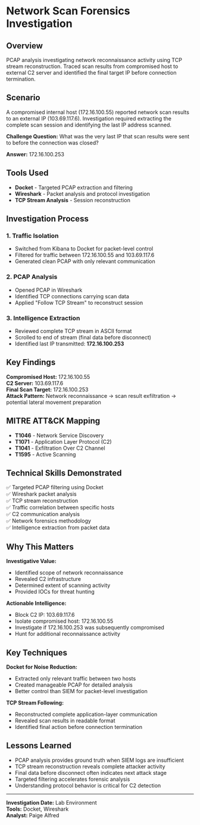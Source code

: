# Network Scan Forensics Investigation

## Overview

PCAP analysis investigating network reconnaissance activity using TCP stream reconstruction. Traced scan results from compromised host to external C2 server and identified the final target IP before connection termination.

## Scenario

A compromised internal host (172.16.100.55) reported network scan results to an external IP (103.69.117.6). Investigation required extracting the complete scan session and identifying the last IP address scanned.

**Challenge Question:** What was the very last IP that scan results were sent to before the connection was closed?

**Answer:** 172.16.100.253

## Tools Used

- **Docket** - Targeted PCAP extraction and filtering
- **Wireshark** - Packet analysis and protocol investigation
- **TCP Stream Analysis** - Session reconstruction

## Investigation Process

### 1. Traffic Isolation
- Switched from Kibana to Docket for packet-level control
- Filtered for traffic between 172.16.100.55 and 103.69.117.6
- Generated clean PCAP with only relevant communication

### 2. PCAP Analysis
- Opened PCAP in Wireshark
- Identified TCP connections carrying scan data
- Applied "Follow TCP Stream" to reconstruct session

### 3. Intelligence Extraction
- Reviewed complete TCP stream in ASCII format
- Scrolled to end of stream (final data before disconnect)
- Identified last IP transmitted: **172.16.100.253**

## Key Findings

**Compromised Host:** 172.16.100.55  
**C2 Server:** 103.69.117.6  
**Final Scan Target:** 172.16.100.253  
**Attack Pattern:** Network reconnaissance → scan result exfiltration → potential lateral movement preparation

## MITRE ATT&CK Mapping

- **T1046** - Network Service Discovery
- **T1071** - Application Layer Protocol (C2)
- **T1041** - Exfiltration Over C2 Channel
- **T1595** - Active Scanning

## Technical Skills Demonstrated

✅ Targeted PCAP filtering using Docket  
✅ Wireshark packet analysis  
✅ TCP stream reconstruction  
✅ Traffic correlation between specific hosts  
✅ C2 communication analysis  
✅ Network forensics methodology  
✅ Intelligence extraction from packet data  

## Why This Matters

**Investigative Value:**
- Identified scope of network reconnaissance
- Revealed C2 infrastructure
- Determined extent of scanning activity
- Provided IOCs for threat hunting

**Actionable Intelligence:**
- Block C2 IP: 103.69.117.6
- Isolate compromised host: 172.16.100.55
- Investigate if 172.16.100.253 was subsequently compromised
- Hunt for additional reconnaissance activity

## Key Techniques

**Docket for Noise Reduction:**
- Extracted only relevant traffic between two hosts
- Created manageable PCAP for detailed analysis
- Better control than SIEM for packet-level investigation

**TCP Stream Following:**
- Reconstructed complete application-layer communication
- Revealed scan results in readable format
- Identified final action before connection termination

## Lessons Learned

- PCAP analysis provides ground truth when SIEM logs are insufficient
- TCP stream reconstruction reveals complete attacker activity
- Final data before disconnect often indicates next attack stage
- Targeted filtering accelerates forensic analysis
- Understanding protocol behavior is critical for C2 detection

---

**Investigation Date:** Lab Environment  
**Tools:** Docket, Wireshark  
**Analyst:** Paige Alfred

